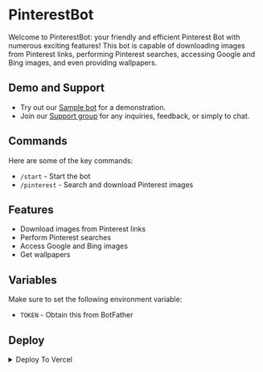 # PinterestBot

Welcome to PinterestBot: your friendly and efficient Pinterest Bot with numerous exciting features! This bot is capable of downloading images from Pinterest links, performing Pinterest searches, accessing Google and Bing images, and even providing wallpapers. 

## Demo and Support

- Try out our [Sample bot](https://t.me/GoodPinterestSearchBot) for a demonstration.
- Join our [Support group](https://t.me/XBOTSUPPORTS) for any inquiries, feedback, or simply to chat.

## Commands

Here are some of the key commands:

- `/start` - Start the bot
- `/pinterest` - Search and download Pinterest images

## Features

- Download images from Pinterest links
- Perform Pinterest searches
- Access Google and Bing images
- Get wallpapers

## Variables

Make sure to set the following environment variable:

- `TOKEN` - Obtain this from BotFather

## Deploy 
<details><summary>Deploy To Vercel</summary>
<p>
Follow these instructions to deploy this repo to <b>vercel</b>
<ol type="1">
<li><b>Fork</b> this repository 🍴</li>
<li>Go to your <a href="https://vercel.com">vercel</a> dashboard and create a <b>Add New > Project</b></li>
<li>Fill in the <b>TOKEN</b> environment</li>
<li>Click <b>Deploy</b> and wait</li>
</ol>
</p>
</details>
